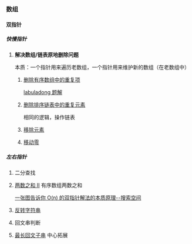 ### 数组

#### 双指针

##### 快慢指针

1. **解决数组/链表原地删除问题**

   本质：一个指针用来遍历老数组，一个指针用来维护新的数组（在老数组中）

   1. [删除有序数组中的重复项](https://leetcode.cn/problems/remove-duplicates-from-sorted-array/)

      [labuladong 题解](https://labuladong.github.io/algo/2/20/23/)

   2. [删除排序链表中的重复元素](https://leetcode.cn/problems/remove-duplicates-from-sorted-list/)

      相同的逻辑，操作链表

   3. [移除元素](https://leetcode.cn/problems/remove-element/)

   4. [移动零](https://leetcode.cn/problems/move-zeroes/)

##### 左右指针

1. 二分查找

2. [两数之和 II](https://leetcode.cn/problems/two-sum-ii-input-array-is-sorted/) 有序数组两数之和 

   [一张图告诉你 O(n) 的双指针解法的本质原理--搜索空间](https://leetcode.cn/problems/two-sum-ii-input-array-is-sorted/solutions/87919/yi-zhang-tu-gao-su-ni-on-de-shuang-zhi-zhen-jie-fa/)

3. [反转字符串](https://leetcode.cn/problems/reverse-string/)

4. 回文串判断

5. [最长回文子串](https://leetcode.cn/problems/longest-palindromic-substring/) 中心拓展